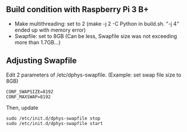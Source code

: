 Build condition with Raspberry Pi 3 B+
--------------------------------------

- Make multithreading: set to 2 (make -j 2 -C Python in build.sh.  "-j 4" ended up with memory error)
- Swapfile: set to 8GB (Can be less, Swapfile size was not exceeding more than 1.7GB...)

Adjusting Swapfile
------------------

Edit 2 parameters of /etc/dphys-swapfile. (Example: set swap file size to 8GB)

```
CONF_SWAPSIZE=8192
CONF_MAXSWAP=8192
```

Then, update

```
sudo /etc/init.d/dphys-swapfile stop
sudo /etc/init.d/dphys-swapfile start
```
